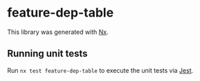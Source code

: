 # feature-dep-table

This library was generated with [Nx](https://nx.dev).

## Running unit tests

Run `nx test feature-dep-table` to execute the unit tests via [Jest](https://jestjs.io).
